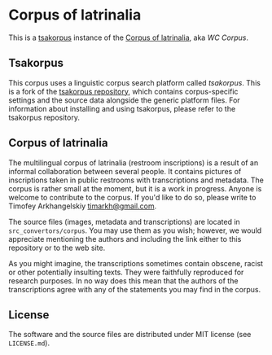 # Corpus of latrinalia

This is a [tsakorpus](https://bitbucket.org/tsakorpus/tsakorpus/src/master/) instance of the [Corpus of latrinalia](https://linghub.ru/wc_corpus/index_en.html), aka *WC Corpus*.

## Tsakorpus

This corpus uses a linguistic corpus search platform called *tsakorpus*. This is a fork of the [tsakorpus repository](https://bitbucket.org/tsakorpus/tsakorpus/src/master/), which contains corpus-specific settings and the source data alongside the generic platform files. For information about installing and using tsakorpus, please refer to the tsakorpus repository.

## Corpus of latrinalia

The multilingual corpus of latrinalia (restroom inscriptions) is a result of an informal collaboration between several people. It contains pictures of inscriptions taken in public restrooms with transcriptions and metadata. The corpus is rather small at the moment, but it is a work in progress. Anyone is welcome to contribute to the corpus. If you'd like to do so, please write to Timofey Arkhangelskiy <timarkh@gmail.com>.

The source files (images, metadata and transcriptions) are located in ``src_convertors/corpus``. You may use them as you wish; however, we would appreciate mentioning the authors and including the link either to this repository or to the web site.

As you might imagine, the transcriptions sometimes contain obscene, racist or other potentially insulting texts. They were faithfully reproduced for research purposes. In no way does this mean that the authors of the transcriptions agree with any of the statements you may find in the corpus.

## License

The software and the source files are distributed under MIT license (see ``LICENSE.md``).
